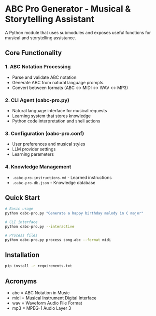 # ABC Pro Generator - Musical & Storytelling Assistant

A Python module that uses submodules and exposes useful functions for musical and storytelling assistance.

## Core Functionality

### 1. ABC Notation Processing
- Parse and validate ABC notation
- Generate ABC from natural language prompts
- Convert between formats (ABC ↔ MIDI ↔ WAV ↔ MP3)

### 2. CLI Agent (oabc-pro.py)
- Natural language interface for musical requests
- Learning system that stores knowledge
- Python code interpretation and shell actions

### 3. Configuration (oabc-pro.conf)
- User preferences and musical styles
- LLM provider settings
- Learning parameters

### 4. Knowledge Management
- `.oabc-pro-instructions.md` - Learned instructions
- `.oabc-pro-db.json` - Knowledge database

## Quick Start

```bash
# Basic usage
python oabc-pro.py "Generate a happy birthday melody in C major"

# CLI interface
python oabc-pro.py --interactive

# Process files
python oabc-pro.py process song.abc --format midi
```

## Installation

```bash
pip install -r requirements.txt
```

## Acronyms
- abc = ABC Notation in Music
- midi = Musical Instrument Digital Interface  
- wav = Waveform Audio File Format
- mp3 = MPEG-1 Audio Layer 3
